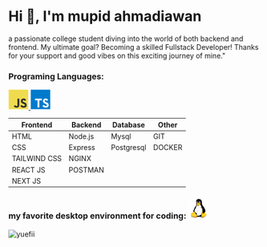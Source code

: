 <h1 align="left">Hi 👋, I'm mupid ahmadiawan</h1>
<p align="left">a passionate college student diving into the world of both backend and frontend. My ultimate goal? Becoming a skilled Fullstack Developer! Thanks for your support and good vibes on this exciting journey of mine."</p>

<h3 align="left">Programing Languages:</h3>
<p align="left">
<!-- JAVASCRIPT -->
<a href="https://developer.mozilla.org/en-US/docs/Web/JavaScript" target="_blank" rel="noreferrer"> <img src="https://raw.githubusercontent.com/devicons/devicon/master/icons/javascript/javascript-original.svg" alt="javascript" width="40" height="40"/> </a>
<!-- TYPESCRIPT -->
<a href="https://www.typescriptlang.org/" target="_blank" rel="noreferrer"> <img src="https://raw.githubusercontent.com/devicons/devicon/master/icons/typescript/typescript-original.svg" alt="typescript" width="40" height="40"/> </a> </p>
</p>
 
| Frontend          | Backend          | Database       | Other         |
| ------------------|------------------|----------------|---------------|
| HTML              | Node.js          | Mysql          | GIT           |
| CSS               | Express          | Postgresql     | DOCKER        |
| TAILWIND CSS      | NGINX            |                |               |
| REACT JS          | POSTMAN          |                |               |
| NEXT JS           |                  |                |               |

<h3 align="left">my favorite desktop environment for coding:    <img src="https://raw.githubusercontent.com/devicons/devicon/master/icons/linux/linux-original.svg" alt="linux" width="40" height="40"/></h3>

<img align="center" src="https://github-readme-stats.vercel.app/api/top-langs?username=yuefii&show_icons=true&locale=en&layout=compact" alt="yuefii" />
